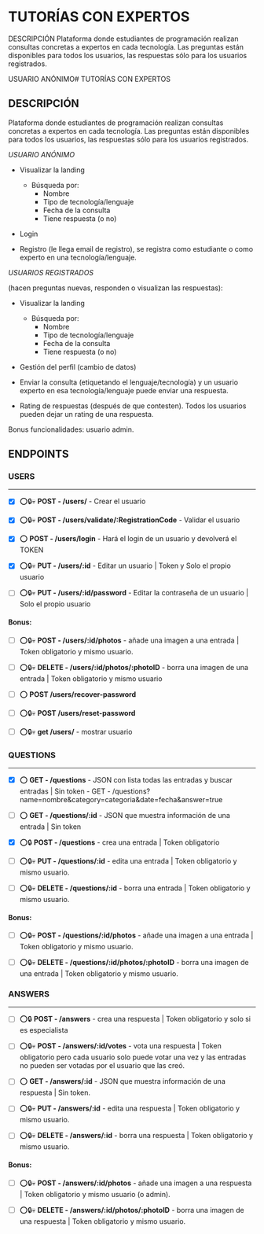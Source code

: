 
# TUTORÍAS CON EXPERTOS

DESCRIPCIÓN
Plataforma donde estudiantes de programación realizan consultas concretas a expertos en cada
tecnología. Las preguntas están disponibles para todos los usuarios, las respuestas sólo para los
usuarios registrados.

USUARIO ANÓNIMO# TUTORÍAS CON EXPERTOS

## DESCRIPCIÓN
Plataforma donde estudiantes de programación realizan consultas    concretas a expertos en cada tecnología.  Las preguntas están    disponibles para todos los usuarios, las respuestas sólo para los  usuarios registrados.

*USUARIO ANÓNIMO*

 - Visualizar la landing
	 - Búsqueda por:
        - Nombre
        - Tipo de tecnología/lenguaje
        - Fecha de la consulta
        - Tiene respuesta (o no)
  
- Login
  
- Registro (le llega email de registro), se registra como estudiante o como experto en una
tecnología/lenguaje.

*USUARIOS REGISTRADOS* 

(hacen preguntas nuevas, responden o visualizan las respuestas):

  - Visualizar la landing
	 - Búsqueda por:
        - Nombre
        - Tipo de tecnología/lenguaje
        - Fecha de la consulta
        - Tiene respuesta (o no)
  
- Gestión del perfil (cambio de datos)
  
- Enviar la consulta (etiquetando el lenguaje/tecnología) y un usuario experto en esa
tecnología/lenguaje puede enviar una respuesta.

- Rating de respuestas (después de que contesten). Todos los usuarios pueden dejar un
rating de una respuesta.

Bonus funcionalidades:
      usuario admin.

## ENDPOINTS

### USERS
---
 - [X] ⭕️🔒️💀️ **POST - /users/** - Crear el usuario

 - [X] ⭕️🔒️💀️ **POST - /users/validate/:RegistrationCode** - Validar el usuario

 - [X] ⭕️ **POST - /users/login** - Hará el login de un usuario y
       devolverá el TOKEN

 - [X] ⭕️🔒️💀️ **PUT - /users/:id** - Editar un usuario | Token y Solo el
       propio usuario

 - [ ] ⭕️🔒️💀️ **PUT - /users/:id/password** - Editar la contraseña de un usuario | Solo el propio usuario

#### Bonus:

- [ ] ⭕️🔒️💀️ **POST - /users/:id/photos** - añade una imagen a una entrada | Token obligatorio y mismo usuario.

- [ ] ⭕️🔒️💀️ **DELETE - /users/:id/photos/:photoID** - borra una imagen de una entrada | Token obligatorio y mismo usuario

- [ ] ⭕️ **POST /users/recover-password**

- [ ] ⭕️🔒️💀️ **POST /users/reset-password**

- [ ] ⭕️🔒️💀️ **get /users/** - mostrar usuario
  

### QUESTIONS
---
- [X] ⭕️ **GET - /questions** - JSON con lista todas las entradas y buscar entradas | Sin token - GET - /questions?name=nombre&category=categoria&date=fecha&answer=true
  
- [ ] ⭕️ **GET - /questions/:id** - JSON que muestra información de una entrada | Sin token

- [X] ⭕️🔒️ **POST - /questions** - crea una entrada | Token obligatorio

- [ ] ⭕️🔒️💀️ **PUT - /questions/:id** - edita una entrada | Token obligatorio y mismo usuario.

- [ ] ⭕️🔒️💀️ **DELETE - /questions/:id** - borra una entrada | Token obligatorio y mismo usuario.

#### Bonus:

 - [ ] ⭕️🔒️💀️ **POST - /questions/:id/photos** - añade una imagen a una entrada | Token obligatorio y mismo usuario.
 
- [ ] ⭕️🔒️💀️ **DELETE - /questions/:id/photos/:photoID** - borra una imagen de una entrada | Token obligatorio y mismo usuario.
### ANSWERS
---

 - [ ] ⭕️🔒️ **POST - /answers** - crea una respuesta | Token obligatorio y
       solo si es especialista

 - [ ] ⭕️🔒️💀️ **POST - /answers/:id/votes** - vota una respuesta | Token
       obligatorio pero cada usuario solo puede votar una vez y las
       entradas no pueden ser votadas por el usuario que las creó.

 - [ ] ⭕️ **GET - /answers/:id** - JSON que muestra información de una
       respuesta | Sin token.

 - [ ] ⭕️🔒️💀️ **PUT - /answers/:id** - edita una
       respuesta | Token obligatorio y mismo usuario.

 - [ ] ⭕️🔒️💀️ **DELETE - /answers/:id** - borra una respuesta | Token
       obligatorio y mismo usuario.

#### Bonus:

 - [ ] ⭕️🔒️💀️ **POST - /answers/:id/photos** - añade una imagen a una
       respuesta | Token obligatorio y mismo usuario (o admin).

 - [ ] ⭕️🔒️💀️ **DELETE - /answers/:id/photos/:photoID** - borra una imagen
       de una respuesta | Token obligatorio y mismo usuario.
